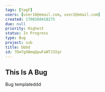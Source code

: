 ```yaml
---
tags: [tagF]
users: [user18@email.com, user2@email.com]
created: 1700360418275
due: null
priority: Highest
status: In Progress
type: Bug
project: sub
title: bbbd
id: 7DmTgXBmqQpwFaNTJ3Iqr
---
```

<!-- GENERATED WITH GITDOWN; DO NOT CHANGE -->

## This Is A Bug

Bug templateddd